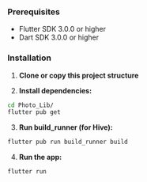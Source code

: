 ### Prerequisites
- Flutter SDK 3.0.0 or higher
- Dart SDK 3.0.0 or higher

### Installation

1. **Clone or copy this project structure**

2. **Install dependencies:**
```bash
cd Photo_Lib/
flutter pub get
```

3. **Run build_runner (for Hive):**
```bash
flutter pub run build_runner build
```

4. **Run the app:**
```bash
flutter run
```
